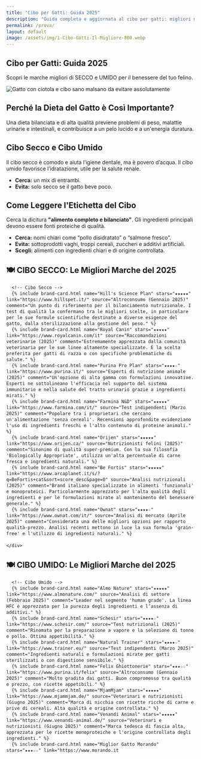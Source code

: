 ```yaml
---
title: "Cibo per Gatti: Guida 2025"
description: "Guida completa e aggiornata al cibo per gatti: migliori marche, ingredienti da evitare e consigli nutrizionali."
permalink: /prova/
layout: default
image: /assets/img/1-Cibo-Gatti-Il-Migliore-800.webp
---
```


<section class="page-prova">

  <div class="intro-flex">
    <div class="intro-text">
      <h1>Cibo per Gatti: Guida 2025</h1>
      <p>Scopri le marche migliori di SECCO e UMIDO per il benessere del tuo felino.</p>
    </div>
    <div class="intro-image">
      <img 
        src="/assets/img/1-Cibo-Gatti-Il-Migliore-800.webp"
        srcset="/assets/img/1-Cibo-Gatti-Il-Migliore-480.webp 480w,
                /assets/img/1-Cibo-Gatti-Il-Migliore-800.webp 800w"
        sizes="(max-width: 600px) 480px, 800px"
        alt="Gatto con ciotola e cibo sano malsano da evitare assolutamente">
    </div>
  </div>

  <div class="content-block">
    <h2>Perché la Dieta del Gatto è Così Importante?</h2>
    <p>Una dieta bilanciata e di alta qualità previene problemi di peso, malattie urinarie e intestinali, e contribuisce a un pelo lucido e a un'energia duratura.</p>
  </div>

  <div class="content-block">
    <h2>Cibo Secco e Cibo Umido</h2>
    <p>Il cibo secco è comodo e aiuta l’igiene dentale, ma è povero d’acqua. Il cibo umido favorisce l’idratazione, utile per la salute renale.</p>
    <ul>
      <li><strong>Cerca:</strong> un mix di entrambi.</li>
      <li><strong>Evita:</strong> solo secco se il gatto beve poco.</li>
    </ul>
  </div>

  <div class="content-block">
    <h2>Come Leggere l'Etichetta del Cibo</h2>
    <p>Cerca la dicitura <strong>"alimento completo e bilanciato"</strong>. Gli ingredienti principali devono essere fonti proteiche di qualità.</p>
    <ul>
      <li><strong>Cerca:</strong> nomi chiari come “pollo disidratato” o “salmone fresco”.</li>
      <li><strong>Evita:</strong> sottoprodotti vaghi, troppi cereali, zuccheri e additivi artificiali.</li>
      <li><strong>Scegli:</strong> alimenti con ingredienti chiari e di origine controllata.</li>
    </ul>
  </div>

  <div class="content-block">
    <h2>🍽️ CIBO SECCO: Le Migliori Marche del 2025</h2>
    <div class="brand-grid">

      <!-- Cibo Secco -->
      {% include brand-card.html name="Hill's Science Plan" stars="★★★★★" link="https://www.hillspet.it/" source="Altroconsumo (Gennaio 2025)" comment="Un punto di riferimento per il bilanciamento nutrizionale. I test di qualità la confermano tra le migliori scelte, in particolare per le sue formule scientifiche destinate a diverse esigenze del gatto, dalla sterilizzazione alla gestione del peso." %}
      {% include brand-card.html name="Royal Canin" stars="★★★★★" link="https://www.royalcanin.com/it" source="Raccomandazioni veterinarie (2025)" comment="Estremamente apprezzata dalla comunità veterinaria per le sue linee altamente specializzate. È la scelta preferita per gatti di razza o con specifiche problematiche di salute." %}
      {% include brand-card.html name="Purina Pro Plan" stars="★★★★☆" link="https://www.purina.it/" source="Esperti di nutrizione animale (2025)" comment="Un'opzione di alta gamma con formulazioni innovative. Esperti ne sottolineano l'efficacia nel supporto del sistema immunitario e nella salute del tratto urinario grazie a ingredienti mirati." %}
      {% include brand-card.html name="Farmina N&D" stars="★★★★★" link="https://www.farmina.com/it/" source="Test indipendenti (Marzo 2025)" comment="Popolare tra i proprietari che cercano un'alimentazione 'senza cereali'. Recensioni approfondite evidenziano l'uso di ingredienti freschi e l'alto contenuto di proteine animali." %}
      {% include brand-card.html name="Orijen" stars="★★★★★" link="https://www.orijen.ca/" source="Nutrizionisti felini (2025)" comment="Sinonimo di qualità super-premium. Con la sua filosofia 'Biologically Appropriate', utilizza un'alta percentuale di carne fresca e ingredienti naturali." %}
      {% include brand-card.html name="Be Fortis" stars="★★★★★" link="https://www.arcaplanet.it/s/?q=BeFortis+cat&sort=score_desc&page=0" source="Analisi nutrizionali (2025)" comment="Brand italiano specializzato in alimenti 'funzionali' e monoproteici. Particolarmente apprezzato per l'alta qualità degli ingredienti e per le formulazioni mirate al mantenimento del benessere generale." %}
      {% include brand-card.html name="Ownat" stars="★★★★☆" link="https://www.ownat.com/it/" source="Analisi di mercato (Aprile 2025)" comment="Considerata una delle migliori opzioni per rapporto qualità-prezzo. Analisi recenti mettono in luce la sua formula 'grain-free' e l'utilizzo di ingredienti naturali." %}

    </div>
  </div>

</section>

<section class="page-prova">

  <div class="content-block">
    <h2>🍽️ CIBO UMIDO: Le Migliori Marche del 2025</h2>
    <div class="brand-grid">

      <!-- Cibo Umido -->
      {% include brand-card.html name="Almo Nature" stars="★★★★★" link="https://www.almonature.com/" source="Analisi di settore (Febbraio 2025)" comment="Leader nel segmento 'human grade'. La linea HFC è apprezzata per la purezza degli ingredienti e l’assenza di additivi." %}
      {% include brand-card.html name="Schesir" stars="★★★★☆" link="https://www.schesir.com/" source="Test nutrizionali (2025)" comment="Rinomata per la preparazione a vapore e la selezione di tonno e pollo. Ottima appetibilità." %}
      {% include brand-card.html name="Natural Trainer" stars="★★★★☆" link="https://www.trainer.eu/" source="Test indipendenti (Marzo 2025)" comment="Ingredienti naturali e formulazioni mirate per gatti sterilizzati o con digestione sensibile." %}
      {% include brand-card.html name="Felix Ghiottonerie" stars="★★★☆☆" link="https://www.purina.it/felix" source="Altroconsumo (Gennaio 2025)" comment="Molto gradita dai gatti. Buon compromesso tra qualità e prezzo, con ricette appetibili." %}
      {% include brand-card.html name="MjamMjam" stars="★★★★★" link="https://www.mjammjam.de/" source="Veterinari e nutrizionisti (Giugno 2025)" comment="Marca di nicchia con ricette ricche di carne e prive di cereali. Alta qualità e origine controllata." %}
      {% include brand-card.html name="Venandi Animal" stars="★★★★★" link="https://www.venandi-animal.de/" source="Veterinari e nutrizionisti (Giugno 2025)" comment="Marca tedesca di fascia alta, apprezzata per le ricette monoproteiche e l'origine controllata degli ingredienti." %}
      {% include brand-card.html name="Miglior Gatto Morando" stars="★★★☆☆" link="https://www.morando.it
